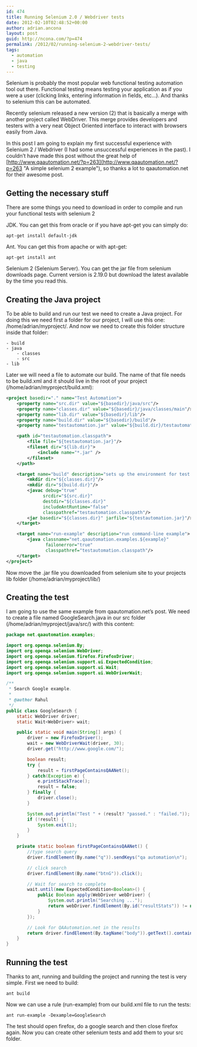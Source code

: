 ```yaml
---
id: 474
title: Running Selenium 2.0 / Webdriver tests
date: 2012-02-10T02:48:52+00:00
author: adrian.ancona
layout: post
guid: http://ncona.com/?p=474
permalink: /2012/02/running-selenium-2-webdriver-tests/
tags:
  - automation
  - java
  - testing
---
```

Selenium is probably the most popular web functional testing automation tool out there. Functional testing means testing your application as if you were a user (clicking links, entering information in fields, etc&#8230;). And thanks to selenium this can be automated.

Recently selenium released a new version (2) that is basically a merge with another project called WebDriver. This merge provides developers and testers with a very neat Object Oriented interface to interact with browsers easily from Java.

In this post I am going to explain my first successful experience with Selenium 2 / Webdriver (I had some unsuccessful experiences in the past). I couldn&#8217;t have made this post without the great help of [http://www.qaautomation.net/?p=263](http://www.qaautomation.net/?p=263 "A simple selenium 2 example"), so thanks a lot to qaautomation.net for their awesome post.

<!--more-->

## Getting the necessary stuff

There are some things you need to download in order to compile and run your functional tests with selenium 2

JDK. You can get this from oracle or if you have apt-get you can simply do:

```
apt-get install default-jdk
```

Ant. You can get this from apache or with apt-get:

```
apt-get install ant
```

Selenium 2 (Selenium Server). You can get the jar file from selenium downloads page. Current version is 2.19.0 but download the latest available by the time you read this.

## Creating the Java project

To be able to build and run our test we need to create a Java project. For doing this we need first a folder for our project, I will use this one: /home/adrian/myproject/. And now we need to create this folder structure inside that folder:

```
- build
- java
    - classes
    - src
- lib
```

Later we will need a file to automate our build. The name of that file needs to be build.xml and it should live in the root of your project (/home/adrian/myproject/build.xml):

```xml
<project basedir="." name="Test Automation">
    <property name="src.dir" value="${basedir}/java/src"/>
    <property name="classes.dir" value="${basedir}/java/classes/main"/>
    <property name="lib.dir" value="${basedir}/lib"/>
    <property name="build.dir" value="${basedir}/build"/>
    <property name="testautomation.jar" value="${build.dir}/testautomation.jar"/>

    <path id="testautomation.classpath">
        <file file="${testautomation.jar}"/>
        <fileset dir="${lib.dir}">
            <include name="*.jar" />
        </fileset>
    </path>

    <target name="build" description="sets up the environment for test execution">
        <mkdir dir="${classes.dir}"/>
        <mkdir dir="${build.dir}"/>
        <javac debug="true"
              srcdir="${src.dir}"
              destdir="${classes.dir}"
              includeAntRuntime="false"
              classpathref="testautomation.classpath"/>
        <jar basedir="${classes.dir}" jarfile="${testautomation.jar}"/>
    </target>

    <target name="run-example" description="run command-line example">
        <java classname="net.qaautomation.examples.${example}"
               failonerror="true"
               classpathref="testautomation.classpath"/>
    </target>
</project>
```

Now move the .jar file you downloaded from selenium site to your projects lib folder (/home/adrian/myproject/lib/)

## Creating the test

I am going to use the same example from qaautomation.net&#8217;s post. We need to create a file named GoogleSearch.java in our src folder (/home/adrian/myproject/java/src/) with this content:

```java
package net.qaautomation.examples;

import org.openqa.selenium.By;
import org.openqa.selenium.WebDriver;
import org.openqa.selenium.firefox.FirefoxDriver;
import org.openqa.selenium.support.ui.ExpectedCondition;
import org.openqa.selenium.support.ui.Wait;
import org.openqa.selenium.support.ui.WebDriverWait;

/**
 * Search Google example.
 *
 * @author Rahul
 */
public class GoogleSearch {
    static WebDriver driver;
    static Wait<WebDriver> wait;

    public static void main(String[] args) {
        driver = new FirefoxDriver();
        wait = new WebDriverWait(driver, 30);
        driver.get("http://www.google.com/");

        boolean result;
        try {
            result = firstPageContainsQAANet();
        } catch(Exception e) {
            e.printStackTrace();
            result = false;
        } finally {
            driver.close();
        }

        System.out.println("Test " + (result? "passed." : "failed."));
        if (!result) {
            System.exit(1);
        }
    }

    private static boolean firstPageContainsQAANet() {
        //type search query
        driver.findElement(By.name("q")).sendKeys("qa automation\n");

        // click search
        driver.findElement(By.name("btnG")).click();

        // Wait for search to complete
        wait.until(new ExpectedCondition<Boolean>() {
            public Boolean apply(WebDriver webDriver) {
                System.out.println("Searching ...");
                return webDriver.findElement(By.id("resultStats")) != null;
            }
        });

        // Look for QAAutomation.net in the results
        return driver.findElement(By.tagName("body")).getText().contains("qaautomation.net");
    }
}
```

## Running the test

Thanks to ant, running and building the project and running the test is very simple. First we need to build:

```
ant build
```

Now we can use a rule (run-example) from our build.xml file to run the tests:

```
ant run-example -Dexample=GoogleSearch
```

The test should open firefox, do a google search and then close firefox again. Now you can create other selenium tests and add them to your src folder.
